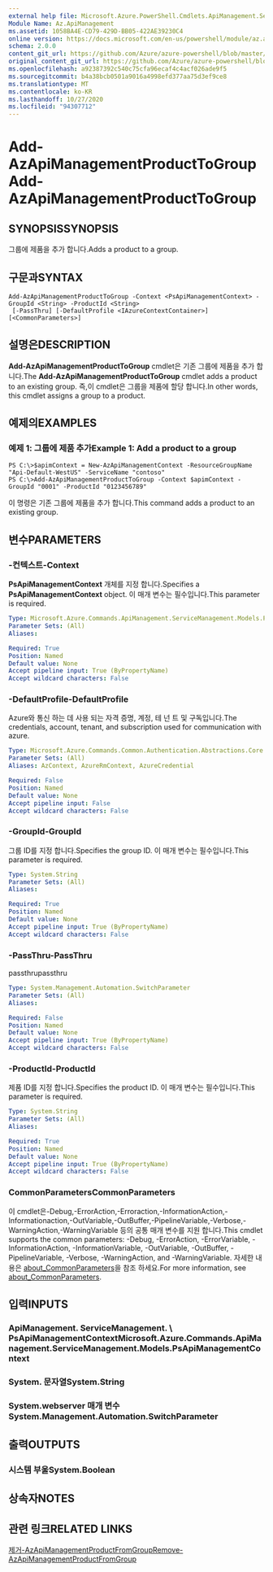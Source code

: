 ```yaml
---
external help file: Microsoft.Azure.PowerShell.Cmdlets.ApiManagement.ServiceManagement.dll-Help.xml
Module Name: Az.ApiManagement
ms.assetid: 1058BA4E-CD79-429D-BB05-422AE39230C4
online version: https://docs.microsoft.com/en-us/powershell/module/az.apimanagement/add-azapimanagementproducttogroup
schema: 2.0.0
content_git_url: https://github.com/Azure/azure-powershell/blob/master/src/ApiManagement/ApiManagement/help/Add-AzApiManagementProductToGroup.md
original_content_git_url: https://github.com/Azure/azure-powershell/blob/master/src/ApiManagement/ApiManagement/help/Add-AzApiManagementProductToGroup.md
ms.openlocfilehash: a92387392c540c75cfa96ecaf4c4acf026ade9f5
ms.sourcegitcommit: b4a38bcb0501a9016a4998efd377aa75d3ef9ce8
ms.translationtype: MT
ms.contentlocale: ko-KR
ms.lasthandoff: 10/27/2020
ms.locfileid: "94307712"
---
```

# <span data-ttu-id="1c6b0-101">Add-AzApiManagementProductToGroup</span><span class="sxs-lookup"><span data-stu-id="1c6b0-101">Add-AzApiManagementProductToGroup</span></span>

## <span data-ttu-id="1c6b0-102">SYNOPSIS</span><span class="sxs-lookup"><span data-stu-id="1c6b0-102">SYNOPSIS</span></span>
<span data-ttu-id="1c6b0-103">그룹에 제품을 추가 합니다.</span><span class="sxs-lookup"><span data-stu-id="1c6b0-103">Adds a product to a group.</span></span>

## <span data-ttu-id="1c6b0-104">구문과</span><span class="sxs-lookup"><span data-stu-id="1c6b0-104">SYNTAX</span></span>

```
Add-AzApiManagementProductToGroup -Context <PsApiManagementContext> -GroupId <String> -ProductId <String>
 [-PassThru] [-DefaultProfile <IAzureContextContainer>] [<CommonParameters>]
```

## <span data-ttu-id="1c6b0-105">설명은</span><span class="sxs-lookup"><span data-stu-id="1c6b0-105">DESCRIPTION</span></span>
<span data-ttu-id="1c6b0-106">**Add-AzApiManagementProductToGroup** cmdlet은 기존 그룹에 제품을 추가 합니다.</span><span class="sxs-lookup"><span data-stu-id="1c6b0-106">The **Add-AzApiManagementProductToGroup** cmdlet adds a product to an existing group.</span></span>
<span data-ttu-id="1c6b0-107">즉,이 cmdlet은 그룹을 제품에 할당 합니다.</span><span class="sxs-lookup"><span data-stu-id="1c6b0-107">In other words, this cmdlet assigns a group to a product.</span></span>

## <span data-ttu-id="1c6b0-108">예제의</span><span class="sxs-lookup"><span data-stu-id="1c6b0-108">EXAMPLES</span></span>

### <span data-ttu-id="1c6b0-109">예제 1: 그룹에 제품 추가</span><span class="sxs-lookup"><span data-stu-id="1c6b0-109">Example 1: Add a product to a group</span></span>
```
PS C:\>$apimContext = New-AzApiManagementContext -ResourceGroupName "Api-Default-WestUS" -ServiceName "contoso"
PS C:\>Add-AzApiManagementProductToGroup -Context $apimContext -GroupId "0001" -ProductId "0123456789"
```

<span data-ttu-id="1c6b0-110">이 명령은 기존 그룹에 제품을 추가 합니다.</span><span class="sxs-lookup"><span data-stu-id="1c6b0-110">This command adds a product to an existing group.</span></span>

## <span data-ttu-id="1c6b0-111">변수</span><span class="sxs-lookup"><span data-stu-id="1c6b0-111">PARAMETERS</span></span>

### <span data-ttu-id="1c6b0-112">-컨텍스트</span><span class="sxs-lookup"><span data-stu-id="1c6b0-112">-Context</span></span>
<span data-ttu-id="1c6b0-113">**PsApiManagementContext** 개체를 지정 합니다.</span><span class="sxs-lookup"><span data-stu-id="1c6b0-113">Specifies a **PsApiManagementContext** object.</span></span>
<span data-ttu-id="1c6b0-114">이 매개 변수는 필수입니다.</span><span class="sxs-lookup"><span data-stu-id="1c6b0-114">This parameter is required.</span></span>

```yaml
Type: Microsoft.Azure.Commands.ApiManagement.ServiceManagement.Models.PsApiManagementContext
Parameter Sets: (All)
Aliases:

Required: True
Position: Named
Default value: None
Accept pipeline input: True (ByPropertyName)
Accept wildcard characters: False
```

### <span data-ttu-id="1c6b0-115">-DefaultProfile</span><span class="sxs-lookup"><span data-stu-id="1c6b0-115">-DefaultProfile</span></span>
<span data-ttu-id="1c6b0-116">Azure와 통신 하는 데 사용 되는 자격 증명, 계정, 테 넌 트 및 구독입니다.</span><span class="sxs-lookup"><span data-stu-id="1c6b0-116">The credentials, account, tenant, and subscription used for communication with azure.</span></span>

```yaml
Type: Microsoft.Azure.Commands.Common.Authentication.Abstractions.Core.IAzureContextContainer
Parameter Sets: (All)
Aliases: AzContext, AzureRmContext, AzureCredential

Required: False
Position: Named
Default value: None
Accept pipeline input: False
Accept wildcard characters: False
```

### <span data-ttu-id="1c6b0-117">-GroupId</span><span class="sxs-lookup"><span data-stu-id="1c6b0-117">-GroupId</span></span>
<span data-ttu-id="1c6b0-118">그룹 ID를 지정 합니다.</span><span class="sxs-lookup"><span data-stu-id="1c6b0-118">Specifies the group ID.</span></span>
<span data-ttu-id="1c6b0-119">이 매개 변수는 필수입니다.</span><span class="sxs-lookup"><span data-stu-id="1c6b0-119">This parameter is required.</span></span>

```yaml
Type: System.String
Parameter Sets: (All)
Aliases:

Required: True
Position: Named
Default value: None
Accept pipeline input: True (ByPropertyName)
Accept wildcard characters: False
```

### <span data-ttu-id="1c6b0-120">-PassThru</span><span class="sxs-lookup"><span data-stu-id="1c6b0-120">-PassThru</span></span>
<span data-ttu-id="1c6b0-121">passthru</span><span class="sxs-lookup"><span data-stu-id="1c6b0-121">passthru</span></span>

```yaml
Type: System.Management.Automation.SwitchParameter
Parameter Sets: (All)
Aliases:

Required: False
Position: Named
Default value: None
Accept pipeline input: True (ByPropertyName)
Accept wildcard characters: False
```

### <span data-ttu-id="1c6b0-122">-ProductId</span><span class="sxs-lookup"><span data-stu-id="1c6b0-122">-ProductId</span></span>
<span data-ttu-id="1c6b0-123">제품 ID를 지정 합니다.</span><span class="sxs-lookup"><span data-stu-id="1c6b0-123">Specifies the product ID.</span></span>
<span data-ttu-id="1c6b0-124">이 매개 변수는 필수입니다.</span><span class="sxs-lookup"><span data-stu-id="1c6b0-124">This parameter is required.</span></span>

```yaml
Type: System.String
Parameter Sets: (All)
Aliases:

Required: True
Position: Named
Default value: None
Accept pipeline input: True (ByPropertyName)
Accept wildcard characters: False
```

### <span data-ttu-id="1c6b0-125">CommonParameters</span><span class="sxs-lookup"><span data-stu-id="1c6b0-125">CommonParameters</span></span>
<span data-ttu-id="1c6b0-126">이 cmdlet은-Debug,-ErrorAction,-Erroraction,-InformationAction,-Informationaction,-OutVariable,-OutBuffer,-PipelineVariable,-Verbose,-WarningAction,-WarningVariable 등의 공통 매개 변수를 지원 합니다.</span><span class="sxs-lookup"><span data-stu-id="1c6b0-126">This cmdlet supports the common parameters: -Debug, -ErrorAction, -ErrorVariable, -InformationAction, -InformationVariable, -OutVariable, -OutBuffer, -PipelineVariable, -Verbose, -WarningAction, and -WarningVariable.</span></span> <span data-ttu-id="1c6b0-127">자세한 내용은 [about_CommonParameters](http://go.microsoft.com/fwlink/?LinkID=113216)을 참조 하세요.</span><span class="sxs-lookup"><span data-stu-id="1c6b0-127">For more information, see [about_CommonParameters](http://go.microsoft.com/fwlink/?LinkID=113216).</span></span>

## <span data-ttu-id="1c6b0-128">입력</span><span class="sxs-lookup"><span data-stu-id="1c6b0-128">INPUTS</span></span>

### <span data-ttu-id="1c6b0-129">ApiManagement. ServiceManagement. \ PsApiManagementContext</span><span class="sxs-lookup"><span data-stu-id="1c6b0-129">Microsoft.Azure.Commands.ApiManagement.ServiceManagement.Models.PsApiManagementContext</span></span>

### <span data-ttu-id="1c6b0-130">System. 문자열</span><span class="sxs-lookup"><span data-stu-id="1c6b0-130">System.String</span></span>

### <span data-ttu-id="1c6b0-131">System.webserver 매개 변수</span><span class="sxs-lookup"><span data-stu-id="1c6b0-131">System.Management.Automation.SwitchParameter</span></span>

## <span data-ttu-id="1c6b0-132">출력</span><span class="sxs-lookup"><span data-stu-id="1c6b0-132">OUTPUTS</span></span>

### <span data-ttu-id="1c6b0-133">시스템 부울</span><span class="sxs-lookup"><span data-stu-id="1c6b0-133">System.Boolean</span></span>

## <span data-ttu-id="1c6b0-134">상속자</span><span class="sxs-lookup"><span data-stu-id="1c6b0-134">NOTES</span></span>

## <span data-ttu-id="1c6b0-135">관련 링크</span><span class="sxs-lookup"><span data-stu-id="1c6b0-135">RELATED LINKS</span></span>

[<span data-ttu-id="1c6b0-136">제거-AzApiManagementProductFromGroup</span><span class="sxs-lookup"><span data-stu-id="1c6b0-136">Remove-AzApiManagementProductFromGroup</span></span>](./Remove-AzApiManagementProductFromGroup.md)


